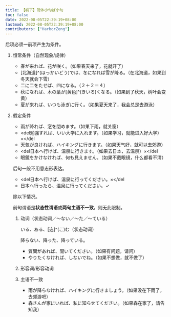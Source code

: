 ```yaml
---
title: 【初下】简体小句ば小句
toc: false
date: 2022-08-05T22:39:19+08:00
lastmod: 2022-08-05T22:39:19+08:00
contributors: ["HarborZeng"]
---
```


后项必须一前项产生为条件。

1. 恒常条件（自然现象/规律）

   - 春が来れば、花が咲く。（如果春天来了，花就开了）
   - [北海道]^(ほっかいどう)では、冬になれば雪が降る。（在北海道，如果到冬天就会下雪）
   - 二に二をたせば、四になる。（２＋２＝４）
   - 秋になれば、木の葉が[黄色]^(きいろ)くなる。（如果到了秋天，树叶会变黄）
   - 夏が来れば、いつも泳ぎに行く。（如果夏天来了，我会总是去游泳）

2. 假定条件

   - 雨が降れば、窓を閉めます。（如果下雨，就关窗）
   - <del勉強すれば、いい大学に入れます。（如果学习，就能进入好大学）×</del
   - 天気が良ければ、ハイキングに行きます。（如果天气好，就可以去郊游）
   - <del日本へ行けば、温泉に行きます。（如果去日本，去温泉）×</del
   - 眼鏡をかけなければ、何も見えません。（如果不戴眼镜，什么都看不清）

   后句一般不用意志形表达。

   - <del日本へ行けば、温泉に行ってください。×</del
   - 日本へ行ったら、温泉に行ってください。✓

   除以下情况。

   前句谓语是**状态性谓语**或**两句主语不一致**，则无此限制。

   1. 动词（状态动词／～ない／～た／～ている）

      いる、ある、[込]^(こ)む（状态动词）

      降らない、降った、降っている。

      - 質問があれば、聞いてください。（如果有问题，请问）
      - やりたくなければ、しないでね。（如果不想做，就不做了）

   2. 形容词/形容动词

   3. 主语不一致

      - 雨が降らなければ、ハイキングに行きましょう。（如果没在下雨了，去郊游吧）
      - 森さんが家にいれば、私に知らせてください。（如果森在家了，请告知我）

